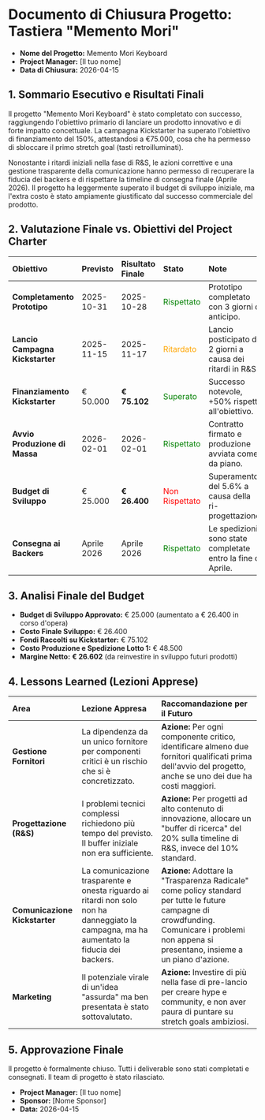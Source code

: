 # Documento di Chiusura Progetto: Tastiera "Memento Mori"

*   **Nome del Progetto:** Memento Mori Keyboard
*   **Project Manager:** [Il tuo nome]
*   **Data di Chiusura:** 2026-04-15

## 1. Sommario Esecutivo e Risultati Finali

Il progetto "Memento Mori Keyboard" è stato completato con successo, raggiungendo l'obiettivo primario di lanciare un prodotto innovativo e di forte impatto concettuale. La campagna Kickstarter ha superato l'obiettivo di finanziamento del 150%, attestandosi a €75.000, cosa che ha permesso di sbloccare il primo stretch goal (tasti retroilluminati).

Nonostante i ritardi iniziali nella fase di R&S, le azioni correttive e una gestione trasparente della comunicazione hanno permesso di recuperare la fiducia dei backers e di rispettare la timeline di consegna finale (Aprile 2026). Il progetto ha leggermente superato il budget di sviluppo iniziale, ma l'extra costo è stato ampiamente giustificato dal successo commerciale del prodotto.

## 2. Valutazione Finale vs. Obiettivi del Project Charter

| Obiettivo | Previsto | Risultato Finale | Stato | Note |
| :--- | :--- | :--- | :--- | :--- |
| **Completamento Prototipo** | 2025-10-31 | 2025-10-28 | <span style="color:green">Rispettato</span> | Prototipo completato con 3 giorni di anticipo. |
| **Lancio Campagna Kickstarter** | 2025-11-15 | 2025-11-17 | <span style="color:orange">Ritardato</span> | Lancio posticipato di 2 giorni a causa dei ritardi in R&S. |
| **Finanziamento Kickstarter** | € 50.000 | **€ 75.102** | <span style="color:green">Superato</span> | Successo notevole, +50% rispetto all'obiettivo. |
| **Avvio Produzione di Massa** | 2026-02-01 | 2026-02-01 | <span style="color:green">Rispettato</span> | Contratto firmato e produzione avviata come da piano. |
| **Budget di Sviluppo** | € 25.000 | **€ 26.400** | <span style="color:red">Non Rispettato</span> | Superamento del 5.6% a causa della ri-progettazione. |
| **Consegna ai Backers** | Aprile 2026 | Aprile 2026 | <span style="color:green">Rispettato</span> | Le spedizioni sono state completate entro la fine di Aprile. |

## 3. Analisi Finale del Budget

*   **Budget di Sviluppo Approvato:** € 25.000 (aumentato a € 26.400 in corso d'opera)
*   **Costo Finale Sviluppo:** € 26.400
*   **Fondi Raccolti su Kickstarter:** € 75.102
*   **Costo Produzione e Spedizione Lotto 1:** € 48.500
*   **Margine Netto:** **€ 26.602** (da reinvestire in sviluppo futuri prodotti)

## 4. Lessons Learned (Lezioni Apprese)

| Area | Lezione Appresa | Raccomandazione per il Futuro |
| :--- | :--- | :--- |
| **Gestione Fornitori** | La dipendenza da un unico fornitore per componenti critici è un rischio che si è concretizzato. | **Azione:** Per ogni componente critico, identificare almeno due fornitori qualificati prima dell'avvio del progetto, anche se uno dei due ha costi maggiori. |
| **Progettazione (R&S)** | I problemi tecnici complessi richiedono più tempo del previsto. Il buffer iniziale non era sufficiente. | **Azione:** Per progetti ad alto contenuto di innovazione, allocare un "buffer di ricerca" del 20% sulla timeline di R&S, invece del 10% standard. |
| **Comunicazione Kickstarter** | La comunicazione trasparente e onesta riguardo ai ritardi non solo non ha danneggiato la campagna, ma ha aumentato la fiducia dei backers. | **Azione:** Adottare la "Trasparenza Radicale" come policy standard per tutte le future campagne di crowdfunding. Comunicare i problemi non appena si presentano, insieme a un piano d'azione. |
| **Marketing** | Il potenziale virale di un'idea "assurda" ma ben presentata è stato sottovalutato. | **Azione:** Investire di più nella fase di pre-lancio per creare hype e community, e non aver paura di puntare su stretch goals ambiziosi. |

## 5. Approvazione Finale

Il progetto è formalmente chiuso. Tutti i deliverable sono stati completati e consegnati. Il team di progetto è stato rilasciato.

*   **Project Manager:** [Il tuo nome]
*   **Sponsor:** [Nome Sponsor]
*   **Data:** 2026-04-15
